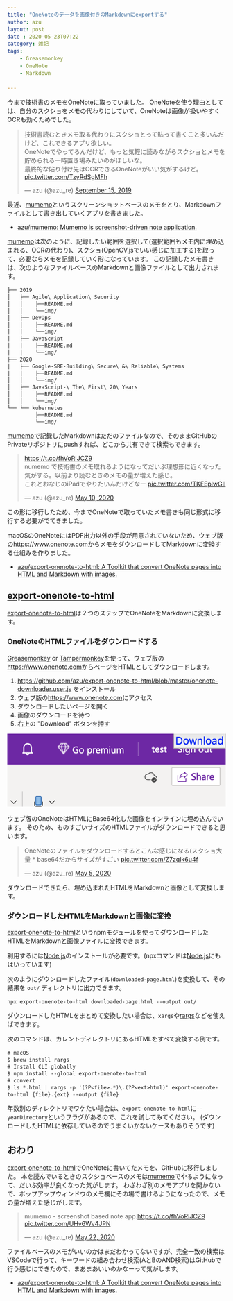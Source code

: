 ```yaml
---
title: "OneNoteのデータを画像付きのMarkdownにexportする"
author: azu
layout: post
date : 2020-05-23T07:22
category: 雑記
tags:
    - Greasemonkey
    - OneNote
    - Markdown

---
```


今まで技術書のメモをOneNoteに取っていました。
OneNoteを使う理由としては、自分のスクショをメモの代わりにしていて、OneNoteは画像が扱いやすくOCRも効くためでした。

<blockquote class="twitter-tweet"><p lang="ja" dir="ltr">技術書読むときメモ取る代わりにスクショとって貼って書くこと多いんだけど、これできるアプリ欲しい。<br>OneNoteでやってるんだけど、もっと気軽に読みながらスクショとメモを貯められる一時置き場みたいのがほしいな。<br>最終的な貼り付け先はOCRできるOneNoteがいい気がするけど。 <a href="https://t.co/TzyRdSgMFh">pic.twitter.com/TzyRdSgMFh</a></p>&mdash; azu (@azu_re) <a href="https://twitter.com/azu_re/status/1173109647026163714?ref_src=twsrc%5Etfw">September 15, 2019</a></blockquote>

<script async src="https://platform.twitter.com/widgets.js" charset="utf-8"></script> 

最近、[mumemo](https://github.com/azu/mumemo)というスクリーンショットベースのメモをとり、Markdownファイルとして書き出していくアプリを書きました。

- [azu/mumemo: Mumemo is screenshot-driven note application.](https://github.com/azu/mumemo)

[mumemo](https://github.com/azu/mumemo)は次のように、記録したい範囲を選択して(選択範囲もメモ内に埋め込まれる、OCRの代わり)、スクショ(OpenCV.jsでいい感じに加工する)を取って、必要ならメモを記録していく形になっています。
この記録したメモ書きは、次のようなファイルベースのMarkdownと画像ファイルとして出力されます。

```
├── 2019
│   ├── Agile\ Application\ Security
│   │    ├──README.md
│   │    └──img/
│   ├── DevOps
│   │    ├──README.md
│   │    └──img/
│   ├── JavaScript
│   │    ├──README.md
│   │    └──img/
├── 2020
│   ├── Google-SRE-Building\ Secure\ &\ Reliable\ Systems
│   │    ├──README.md
│   │    └──img/
│   ├── JavaScript-\ The\ First\ 20\ Years
│   │    ├──README.md
│   │    └──img/
└── └── kubernetes
         ├──README.md
         └──img/
```

[mumemo](https://github.com/azu/mumemo)で記録したMarkdownはただのファイルなので、そのままGitHubのPrivateリポジトリにpushすれば、どこから共有できて検索もできます。

<blockquote class="twitter-tweet"><p lang="ja" dir="ltr"><a href="https://t.co/fhVoRIJCZ9">https://t.co/fhVoRIJCZ9</a><br>numemo で技術書のメモ取れるようになってだいぶ理想形に近くなった気がする。以前より読むときのメモの量が増えた感じ。<br>これとおなじのiPadでやりたいんだけどなー <a href="https://t.co/TKFEplwGII">pic.twitter.com/TKFEplwGII</a></p>&mdash; azu (@azu_re) <a href="https://twitter.com/azu_re/status/1259500970066628608?ref_src=twsrc%5Etfw">May 10, 2020</a></blockquote>

<script async src="https://platform.twitter.com/widgets.js" charset="utf-8"></script> 

この形に移行したため、今までOneNoteで取っていたメモ書きも同じ形式に移行する必要がでてきました。

macOSのOneNoteにはPDF出力以外の手段が用意されていないため、ウェブ版の<https://www.onenote.com>からメモをダウンロードしてMarkdownに変換する仕組みを作りました。

- [azu/export-onenote-to-html: A Toolkit that convert OneNote pages into HTML and Markdown with images.](https://github.com/azu/export-onenote-to-html)

## [export-onenote-to-html](https://github.com/azu/export-onenote-to-html)

[export-onenote-to-html](https://github.com/azu/export-onenote-to-html)は２つのステップでOneNoteをMarkdownに変換します。

### OneNoteのHTMLファイルをダウンロードする

[Greasemonkey](https://addons.mozilla.org/ja/firefox/addon/greasemonkey/) or [Tampermonkey](https://chrome.google.com/webstore/detail/tampermonkey/dhdgffkkebhmkfjojejmpbldmpobfkfo?hl=ja)を使って、ウェブ版の<https://www.onenote.com>からページをHTMLとしてダウンロードします。

1. <https://github.com/azu/export-onenote-to-html/blob/master/onenote-downloader.user.js> をインストール
2. ウェブ版の<https://www.onenote.com>にアクセス
3. ダウンロードしたいページを開く
4. 画像のダウンロードを待つ
5. 右上の "Download" ボタンを押す

![image](https://raw.githubusercontent.com/azu/export-onenote-to-html/master/docs/resources/download.png)

ウェブ版のOneNoteはHTMLにBase64化した画像をインラインに埋め込んでいます。
そのため、ものすごいサイズのHTMLファイルがダウンロードできると思います。

<blockquote class="twitter-tweet"><p lang="ja" dir="ltr">OneNoteのファイルをダウンロードするとこんな感じになる(スクショ大量 * base64だからサイズがすごい <a href="https://t.co/Z7zqIk6u4f">pic.twitter.com/Z7zqIk6u4f</a></p>&mdash; azu (@azu_re) <a href="https://twitter.com/azu_re/status/1257579386770841608?ref_src=twsrc%5Etfw">May 5, 2020</a></blockquote>

<script async src="https://platform.twitter.com/widgets.js" charset="utf-8"></script> 

ダウンロードできたら、埋め込まれたHTMLをMarkdownと画像として変換します。

### ダウンロードしたHTMLをMarkdownと画像に変換

[export-onenote-to-html](https://www.npmjs.com/package/export-onenote-to-html)というnpmモジュールを使ってダウンロードしたHTMLをMarkdownと画像ファイルに変換できます。

利用するには[Node.js](https://nodejs.org/ja/)のインストールが必要です。(npxコマンドは[Node.js](https://nodejs.org/ja/)にもはいっています)

次のようにダウンロードしたファイル(`downloaded-page.html`)を変換して、その結果を `out/` ディレクトリに出力できます。

```
npx export-onenote-to-html downloaded-page.html --output out/ 
```

ダウンロードしたHTMLをまとめて変換したい場合は、`xargs`や[rargs](https://github.com/lotabout/rargs)などを使えばできます。

次のコマンドは、カレントディレクトリにあるHTMLをすべて変換する例です。

```
# macOS
$ brew install rargs
# Install CLI globally
$ npm install --global export-onenote-to-html
# convert 
$ ls *.html | rargs -p '(?P<file>.*)\.(?P<ext>html)' export-onenote-to-html {file}.{ext} --output {file}
```

年数別のディレクトリでワケたい場合は、`export-onenote-to-html`に`--yearDirectory`というフラグがあるので、これを試してみてください。
(ダウンロードしたHTMLに依存しているのでうまくいかないケースもありそうです)

## おわり

[export-onenote-to-html](https://www.npmjs.com/package/export-onenote-to-html)でOneNoteに書いてたメモを、GitHubに移行しました。
本を読んでいるときのスクショベースのメモは[mumemo](https://github.com/azu/mumemo)でやるようになって、だいぶ効率が良くなった気がします。
わざわざ別のメモアプリを開かないで、ポップアップウィンドウのメモ欄にその場で書けるようになったので、メモの量が増えた感じがします。

<blockquote class="twitter-tweet"><p lang="en" dir="ltr">mumemo - screenshot based note app.<a href="https://t.co/fhVoRIJCZ9">https://t.co/fhVoRIJCZ9</a> <a href="https://t.co/UHv6Wv4JPN">pic.twitter.com/UHv6Wv4JPN</a></p>&mdash; azu (@azu_re) <a href="https://twitter.com/azu_re/status/1263967124227153920?ref_src=twsrc%5Etfw">May 22, 2020</a></blockquote>

<script async src="https://platform.twitter.com/widgets.js" charset="utf-8"></script> 

ファイルベースのメモがいいのかはまだわかってないですが、完全一致の検索はVSCodeで行って、キーワードの組み合わせ検索(AとBのAND検索)はGitHubで行う感じにできたので、まあまあいいのかなーって気がします。

- [azu/export-onenote-to-html: A Toolkit that convert OneNote pages into HTML and Markdown with images.](https://github.com/azu/export-onenote-to-html)
